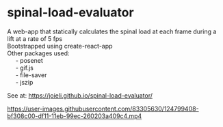 # spinal-load-evaluator

A web-app that statically calculates the spinal load at each frame during a lift at a rate of 5 fps  
Bootstrapped using create-react-app  
Other packages used:  
&nbsp;&nbsp;&nbsp;&nbsp; - posenet  
&nbsp;&nbsp;&nbsp;&nbsp; - gif.js  
&nbsp;&nbsp;&nbsp;&nbsp; - file-saver  
&nbsp;&nbsp;&nbsp;&nbsp; - jszip  

See at: https://joieli.github.io/spinal-load-evaluator/

https://user-images.githubusercontent.com/83305630/124799408-bf308c00-df11-11eb-99ec-260203a409c4.mp4

